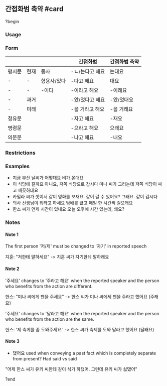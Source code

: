 ## 간접화범 축약 #card
?begin
### Usage
### Form
|     |     |     | 간접화법 | 간접화법 축약 |
| --- | --- | --- | --- | --- |
| 평서문 | 현재  | 동사  | \-ㄴ/는다고 해요 | 는대요 |
| \-  | \-  | 형용사/있다 | \-다고 해요 | 대요  |
| \-  | \-  | \-이다 | \-이라고 해요 | \-이래요 |
| \-  | 과거  |     | \-았/었다고 해요 | \-았/었대요 |
| \-  | 미래  |     | \-을 거라고 해요 | \-을 거래요 |
| 청유문 |     |     | \-자고 해요 | \-재요 |
| 명령문 |     |     | \-으라고 해요 | 으래요 |
| 의문문 |     |     | \-냐고 해요 | \-내요 |
### Restrictions
### Examples
- 지금 부산 날씨가 어떻대요
  비가 온대요
- 이 식당에 갈까요
	아니요, 저쪽 식당으로 갑시다
	미나 씨가 그러는데 저쪽 식당이 싸고 깨끗하대요
- 카밀라 씨가 셋이서 같이 영화를 보재요. 같이 갈 수 있어요?
	그래요. 같이 갑시다
- 의사 선생님이 뭐라고 하세요
	담배를 끊고 매일 한 시간씩 걸으래요
- 한스 씨가 언제 시간이 있내요
	오늘 오후에 시간 있는데, 왜요?
### Notes
#### Note 1
The first person '저/제' must be changed to '자기' in reported speech

지훈: "저한테 말하세요"
-> 지훈 씨가 자기한테 말하래요

#### Note 2
'주세요' changes to '주라고 해요' when the reported speaker and the person who benefits from the action are different.

한스: "미나 씨에게 펜을 주세요"
-> 한스 씨가 미나 씨에세 펜을 주라고 했어요 (주래요)

'주세요' changes to '달라고 해요' when the reported speaker and the person who benefits from the action are the same.

한스: '제 숙게를 좀 도와주세요.'
-> 한스 씨가 숙제를 도와 달라고 했어요 (달래요)
#### Note 3
- 댔어요 used when conveying a past fact which is completely separate from present? Had said vs said

"어제 한스 씨가 유키 씨한테 같이 식가 하쟀어. 그런데 유키 씨가 싫댔어"
<!--SR:!2025-07-10,12,230-->
?end
